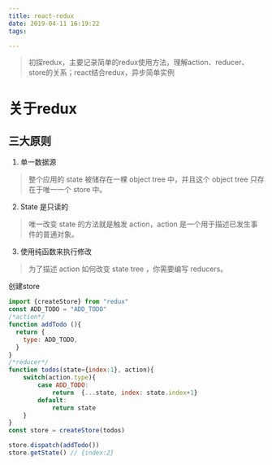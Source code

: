 ```yaml
---
title: react-redux
date: 2019-04-11 16:19:22
tags: 

---
```

> 初探redux，主要记录简单的redux使用方法，理解action、reducer、store的关系；react结合redux，异步简单实例

<!-- more -->


# 关于redux

## 三大原则
1. 单一数据源 
>整个应用的 state 被储存在一棵 object tree 中，并且这个 object tree 只存在于唯一一个 store 中。
2. State 是只读的 
>唯一改变 state 的方法就是触发 action，action 是一个用于描述已发生事件的普通对象。
3. 使用纯函数来执行修改 
>为了描述 action 如何改变 state tree ，你需要编写 reducers。


创建store

```js
import {createStore} from "redux"
const ADD_TODO = "ADD_TODO"
/*action*/
function addTodo (){
  return {
    type: ADD_TODO,
  }
}
/*reducer*/
function todos(state={index:1}, action){
    switch(action.type){
        case ADD_TODO:
            return  {...state, index: state.index+1}  
        default:
            return state
    }
}
const store = createStore(todos)

store.dispatch(addTodo())
store.getState() // {index:2}
```
